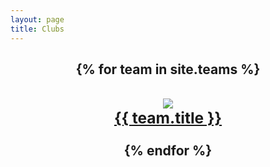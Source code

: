 ```yaml
---
layout: page
title: Clubs
---
```

<h2 align="center">
{% for team in site.teams %}
  <div class="team">
  <h3 align="center"><a href="{{ team.url }}"> <img src="{{team.feature_image}}"> <br>{{ team.title }}</a>
  </h3>
  </div>
{% endfor %}
</h2>

